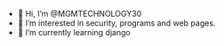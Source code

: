 - 👋 Hi, I’m @MGMTECHNOLOGY30
- 👀 I’m interested in security, programs and web pages.
- 🌱 I’m currently learning django

<!---
MGMTECHNOLOGY30/MGMTECHNOLOGY30 is a ✨ special ✨ repository because its `README.md` (this file) appears on your GitHub profile.
You can click the Preview link to take a look at your changes.
--->

